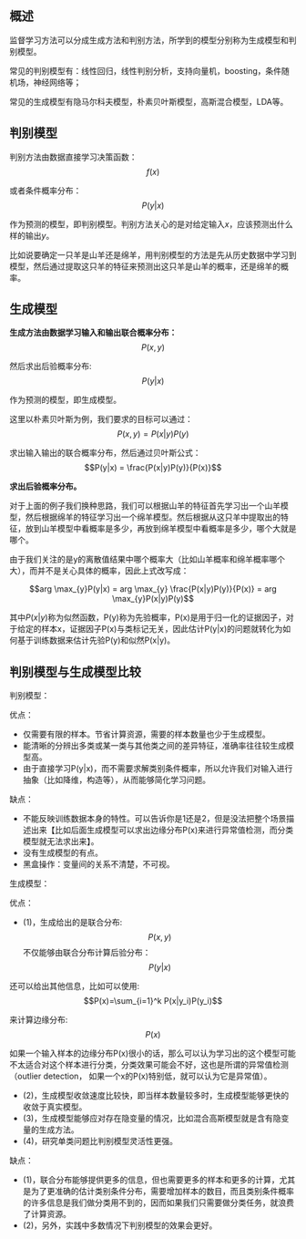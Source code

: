 ## 概述
监督学习方法可以分成生成方法和判别方法，所学到的模型分别称为生成模型和判别模型。

常见的判别模型有：线性回归，线性判别分析，支持向量机，boosting，条件随机场，神经网络等；

常见的生成模型有隐马尔科夫模型，朴素贝叶斯模型，高斯混合模型，LDA等。

## 判别模型
判别方法由数据直接学习决策函数：
$$f(x)$$

或者条件概率分布：
$$P(y|x)$$

作为预测的模型，即判别模型。判别方法关心的是对给定输入$x$，应该预测出什么样的输出$y$。

比如说要确定一只羊是山羊还是绵羊，用判别模型的方法是先从历史数据中学习到模型，然后通过提取这只羊的特征来预测出这只羊是山羊的概率，还是绵羊的概率。


## 生成模型
**生成方法由数据学习输入和输出联合概率分布：**
$$P(x,y)$$

然后求出后验概率分布:
$$P(y|x)$$

作为预测的模型，即生成模型。

这里以朴素贝叶斯为例，我们要求的目标可以通过：
$$P(x,y)=P(x|y)P(y)$$

求出输入输出的联合概率分布，然后通过贝叶斯公式：
$$P(y|x) = \frac{P(x|y)P(y)}{P(x)}$$

**求出后验概率分布。**

对于上面的例子我们换种思路，我们可以根据山羊的特征首先学习出一个山羊模型，然后根据绵羊的特征学习出一个绵羊模型。然后根据从这只羊中提取出的特征，放到山羊模型中看概率是多少，再放到绵羊模型中看概率是多少，哪个大就是哪个。

由于我们关注的是y的离散值结果中哪个概率大（比如山羊概率和绵羊概率哪个大），而并不是关心具体的概率，因此上式改写成：

$$arg \max_{y}P(y|x) = arg \max_{y} \frac{P(x|y)P(y)}{P(x)} = arg \max_{y}P(x|y)P(y)$$

其中$P(x|y)$称为似然函数，P(y)称为先验概率，P(x)是用于归一化的证据因子，对于给定的样本x，证据因子P(x)与类标记无关，因此估计P(y|x)的问题就转化为如何基于训练数据来估计先验P(y)和似然P(x|y)。


## 判别模型与生成模型比较
判别模型：

优点：
- 仅需要有限的样本。节省计算资源，需要的样本数量也少于生成模型。
- 能清晰的分辨出多类或某一类与其他类之间的差异特征，准确率往往较生成模型高。
- 由于直接学习P(y|x)，而不需要求解类别条件概率，所以允许我们对输入进行抽象（比如降维，构造等），从而能够简化学习问题。

缺点：
- 不能反映训练数据本身的特性。可以告诉你是1还是2，但是没法把整个场景描述出来【比如后面生成模型可以求出边缘分布P(x)来进行异常值检测，而分类模型就无法求出来】。
- 没有生成模型的有点。
- 黑盒操作：变量间的关系不清楚，不可视。


生成模型：

优点：

- (1)，生成给出的是联合分布:
$$P(x,y)$$
不仅能够由联合分布计算后验分布：
$$P(y|x)$$

还可以给出其他信息，比如可以使用:
$$P(x)=\sum_{i=1}^k P(x|y_i)P(y_i)$$

来计算边缘分布:
$$P(x)$$

如果一个输入样本的边缘分布P(x)很小的话，那么可以认为学习出的这个模型可能不太适合对这个样本进行分类，分类效果可能会不好，这也是所谓的异常值检测（outlier detection， 如果一个x的P(x)特别低，就可以认为它是异常值）。

- (2)，生成模型收敛速度比较快，即当样本数量较多时，生成模型能够更快的收敛于真实模型。
- (3)，生成模型能够应对存在隐变量的情况，比如混合高斯模型就是含有隐变量的生成方法。
- (4)，研究单类问题比判别模型灵活性更强。


缺点：
- (1)，联合分布能够提供更多的信息，但也需要更多的样本和更多的计算，尤其是为了更准确的估计类别条件分布，需要增加样本的数目，而且类别条件概率的许多信息是我们做分类用不到的，因而如果我们只需要做分类任务，就浪费了计算资源。
- (2)，另外，实践中多数情况下判别模型的效果会更好。





